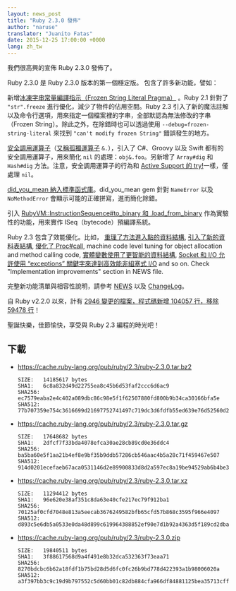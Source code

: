 ```yaml
---
layout: news_post
title: "Ruby 2.3.0 發佈"
author: "naruse"
translator: "Juanito Fatas"
date: 2015-12-25 17:00:00 +0000
lang: zh_tw
---
```


我們很高興的宣佈 Ruby 2.3.0 發佈了。

Ruby 2.3.0 是 Ruby 2.3.0 版本的第一個穩定版。
包含了許多新功能，譬如：

新增[冰凍字串常量編譯指示（Frozen String Literal Pragma）](https://bugs.ruby-lang.org/issues/11473)
。Ruby 2.1 針對了 `"str".freeze` 進行優化，減少了物件的佔用空間。Ruby 2.3 引入了新的魔法註解以及命令行選項，用來指定一個檔案裡的字串，全部默認為無法修改的字串（Frozen String）。除此之外，在除錯時也可以透過使用 `--debug=frozen-string-literal` 來找到 `"can't modify frozen String"` 錯誤發生的地方。

[安全調用運算子](https://bugs.ruby-lang.org/issues/11537)（[又稱孤獨運算子](https://instagram.com/p/-M9l6mRPLR/) `&.`），引入了 C#、Groovy 以及 Swift 都有的安全調用運算子，用來簡化 `nil` 的處理：`obj&.foo`。另新增了 `Array#dig` 和 `Hash#dig` 方法。注意，安全調用運算子的行為和 [Active Support 的 try!](http://api.rubyonrails.org/v4.2.5/classes/Object.html#method-i-try-21)一樣，僅處理 `nil`。

[did_you_mean 納入標準函式庫](https://bugs.ruby-lang.org/issues/11252)。did_you_mean gem 針對 `NameError` 以及 `NoMethodError` 會顯示可能的正確拼寫，進而簡化除錯。

引入 [RubyVM::InstructionSequence#to_binary 和 .load_from_binary](https://bugs.ruby-lang.org/issues/11788) 作為實驗性的功能，用來實作 ISeq（bytecode）預編譯系統。

Ruby 2.3 包含了效能優化。比如，
[重理了方法進入點的資料結構](https://bugs.ruby-lang.org/issues/11278),
[引入了新的資料表結構](https://bugs.ruby-lang.org/issues/11420),
[優化了 Proc#call](https://bugs.ruby-lang.org/issues/11569),
machine code level tuning for object allocation and method calling code,
[實體變數使用了更智能的資料結構](https://bugs.ruby-lang.org/issues/11170),
[Socket 和 I/O 允許使用 “exceptions” 關鍵字來達到高效能非組塞式 I/O](https://bugs.ruby-lang.org/issues/11229)
and so on. Check "Implementation improvements" section in NEWS file.

完整新功能清單與相容性說明，請參考 [NEWS](https://github.com/ruby/ruby/blob/v2_3_0/NEWS) 以及 [ChangeLog](https://github.com/ruby/ruby/blob/v2_3_0/ChangeLog)。

自 Ruby v2.2.0 以來，計有 [2946 變更的檔案，程式碼新增 104057 行，移除 59478 行](https://github.com/ruby/ruby/compare/v2_2_0...v2_3_0)！

聖誕快樂，佳節愉快，享受與 Ruby 2.3 編程的時光吧！

## 下載

* <https://cache.ruby-lang.org/pub/ruby/2.3/ruby-2.3.0.tar.bz2>

      SIZE:   14185617 bytes
      SHA1:   6c8a832d49d22755ea8c45b6d53faf2ccc6d6ac9
      SHA256: ec7579eaba2e4c402a089dbc86c98e5f1f62507880fd800b9b34ca30166bfa5e
      SHA512: 77b707359e754c3616699d21697752741497c719dc3d6fdfb55ed639e76d52560d293ae54cbe5c63be78dc73fbe60f1b8615d704d017bdfe1994aa9747d26a6c

* <https://cache.ruby-lang.org/pub/ruby/2.3/ruby-2.3.0.tar.gz>

      SIZE:   17648682 bytes
      SHA1:   2dfcf7f33bda4078efca30ae28cb89cd0e36ddc4
      SHA256: ba5ba60e5f1aa21b4ef8e9bf35b9ddb57286cb546aac4b5a28c71f459467e507
      SHA512: 914d0201ecefaeb67aca0531146d2e89900833d8d2a597ec8a19be94529ab6b4be367f9b0cee2868b407288896cc14b64d96150223cac0aef8aafc46fc3dd7cc

* <https://cache.ruby-lang.org/pub/ruby/2.3/ruby-2.3.0.tar.xz>

      SIZE:   11294412 bytes
      SHA1:   96e620e38af351c8da63e40cfe217ec79f912ba1
      SHA256: 70125af0cfd7048e813a5eecab3676249582bfb65cfd57b868c3595f966e4097
      SHA512: d893c5e6db5a0533e0da48d899c619964388852ef90e7d1b92a4363d5f189cd2dba32a009581f62b9f42a8e6027975fc3c18b64faf356f5e3ac43a8d69ec5327

* <https://cache.ruby-lang.org/pub/ruby/2.3/ruby-2.3.0.zip>

      SIZE:   19840511 bytes
      SHA1:   3f88617568d9a4f491e8b32dca532363f73eaa71
      SHA256: 8270bdcbc6b62a18fdf1b75bd28d5d6fc0fc26b9bd778d422393a1b98006020a
      SHA512: a3f397bb3c9c19d9b797552c5d60bb01c82db884cfa966df84881125bea35713cffd99f88fb86b271bae72d9cfb09ad9b33838cffcf6365c091459479914fdef

